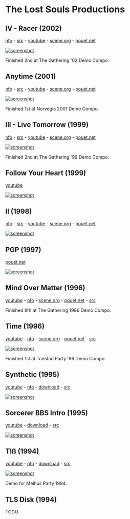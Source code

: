 # The Lost Souls Productions

## IV - Racer (2002)
[nfo](https://github.com/the-lost-souls/IV/blob/master/src/racer.nfo) - 
[src](https://github.com/the-lost-souls/IV) - 
[youtube](https://www.youtube.com/watch?v=mHV_oIYZyEg) - 
[scene.org](https://files.scene.org/view/parties/2002/thegathering02/demo/iv_-_racer_by_tls.zip) - 
[pouet.net](http://www.pouet.net/prod.php?which=5555)

[![screenshot](images/thumbnails/iv.jpg)](https://www.youtube.com/watch?v=mHV_oIYZyEg)

Finished 2nd at The Gathering '02 Demo Compo.


## Anytime (2001)
[nfo](https://github.com/the-lost-souls/anytime/blob/master/src/anytime.nfo) -
[src](https://github.com/the-lost-souls/anytime) - [youtube](https://www.youtube.com/watch?v=_ubBTbGcLv8) - [scene.org](https://files.scene.org/view/parties/2001/norvegia01/demo/tls-anytime.zip) - [pouet.net](http://www.pouet.net/prod.php?which=4244)

[![screenshot](images/thumbnails/anytime.jpg)](https://www.youtube.com/watch?v=_ubBTbGcLv8) 

Finished 1st at Norvegia 2001 Demo Compo.


## III - Live Tomorrow (1999)
[nfo](https://github.com/the-lost-souls/III/blob/master/src/TLS_III.NFO) - 
[src](https://github.com/the-lost-souls/III) - 
[youtube](https://youtu.be/rMkFe3xxZmA) - 
[scene.org](https://files.scene.org/view/parties/1999/thegathering99/demo/tls_iii.zip) - 
[pouet.net](http://www.pouet.net/prod.php?which=5919)

[![screenshot](images/thumbnails/III.jpg)](https://youtu.be/rMkFe3xxZmA)

Finished 2nd at The Gathering '99 Demo Compo.


## Follow Your Heart (1999)
[youtube](https://youtu.be/AAPkby4EDQY)

[![screenshot](images/thumbnails/FYH.jpg)](https://youtu.be/AAPkby4EDQY)


## II (1998)
[nfo](https://github.com/the-lost-souls/II/blob/master/src/TLS_II.NFO) - 
[src](https://github.com/the-lost-souls/II) - 
[youtube](https://youtu.be/stSv0y_zg1o) - [scene.org](https://files.scene.org/view/parties/1998/thegathering98/demo/tls_ii.zip) - [pouet.net](http://www.pouet.net/prod.php?which=5923)

[![screenshot](images/thumbnails/II.jpg)](https://youtu.be/stSv0y_zg1o)


## PGP (1997)
[pouet.net](http://www.pouet.net/prod.php?which=15848)

[![screenshot](images/thumbnails/pgp.gif)]()


## Mind Over Matter (1996)
[youtube](https://youtu.be/UtopQ09WZ9c) - [nfo](https://github.com/the-lost-souls/mind-over-matter/blob/master/src/MOM.NFO) - [scene.org](https://files.scene.org/view/parties/1996/gathering96/demo/tls_mom.zip) - [pouet.net](http://www.pouet.net/prod.php?which=58683) - [src](https://github.com/the-lost-souls/mind-over-matter)

Finished 8th at The Gathering 1996 Demo Compo.


## Time (1996)
[youtube](https://youtu.be/AyIQb7SAhP0) - [nfo](https://github.com/the-lost-souls/time/blob/master/src/TIME.NFO) - [scene.org](https://files.scene.org/view/parties/1996/tonstad96/demo/tls_time.zip) - [pouet.net](http://www.pouet.net/prod.php?which=58684) - [src](https://github.com/the-lost-souls/time)

[![screenshot](images/thumbnails/time01.png)](https://youtu.be/AyIQb7SAhP0)

Finished 1st at Tonstad Party '96 Demo Compo.


## Synthetic (1995)
[youtube](https://youtu.be/tJvQbS8wOok) - [nfo](https://github.com/the-lost-souls/synthetic/blob/master/src/TLS_SYN.TXT) - [download](https://github.com/the-lost-souls/synthetic/releases/download/final/SYN_TLS.ZIP) - [src](https://github.com/the-lost-souls/synthetic)

[![screenshot](images/thumbnails/synthetic.png)](https://youtu.be/tJvQbS8wOok)


## Sorcerer BBS Intro (1995)
[youtube](https://youtu.be/F_KWflqlF1g) - [download](https://github.com/the-lost-souls/sorcerer/releases/download/final/SORCERER.zip) - [src](https://github.com/the-lost-souls/sorcerer)

[![screenshot](images/thumbnails/sorcerer.png)](https://youtu.be/F_KWflqlF1g)



## TIß (1994)
[youtube](https://youtu.be/Qd8WPVmYhX8) - [nfo](https://github.com/the-lost-souls/TiB/blob/master/src/TLS.NFO) - 
[download](https://github.com/the-lost-souls/TiB/releases/download/final/tls_Tiss.ZIP) - [src](https://github.com/the-lost-souls/TiB)


[![screenshot](images/thumbnails/tib.png)](https://youtu.be/Qd8WPVmYhX8)

Demo for Melhus Party 1994.

## TLS Disk (1994)
TODO


